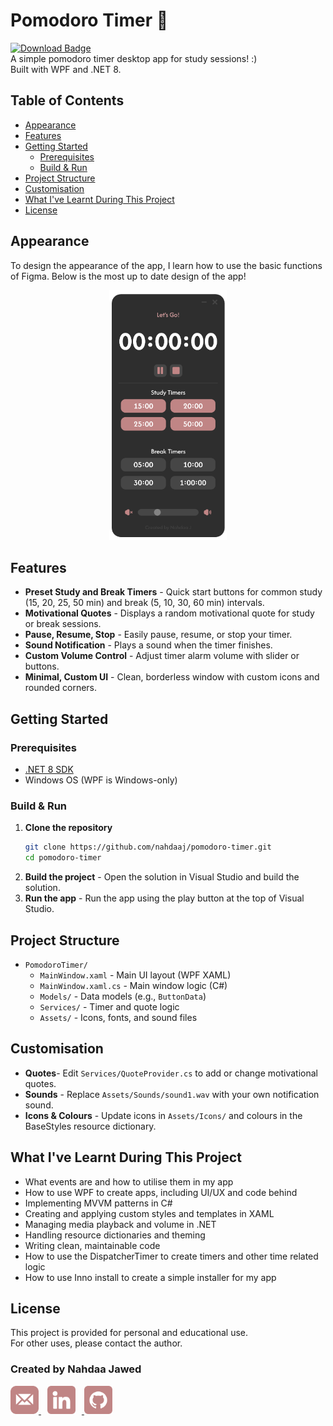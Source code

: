 # Pomodoro Timer 🍅
<div align="centre">
  <a href="https://github.com/NahdaaJ/pomodoro-timer/releases/download/v1.0.0/PomodoroTimer_Installer.exe">
    <img src="https://img.shields.io/badge/Download%20for%20Windows-.exe-C08585?style=for-the-badge" alt="Download Badge"/>
  </a>
</div>
A simple pomodoro timer desktop app for study sessions! :) <br />
Built with WPF and .NET 8.

## Table of Contents
- [Appearance](#appearance)
- [Features](#features)
- [Getting Started](#getting-started)
  - [Prerequisites](#prerequisites)
  - [Build & Run](#build--run)
- [Project Structure](#project-structure)
- [Customisation](#customisation)
- [What I've Learnt During This Project](#what-ive-learnt-during-this-project)
- [License](#license)

## Appearance
To design the appearance of the app, I learn how to use the basic functions of Figma. Below is the most up to date design of the app!
<div align="center">
  <img src="ReadmeIcons\app-image.png" height="400"/>
</div>

## Features
- **Preset Study and Break Timers** - Quick start buttons for common study (15, 20, 25, 50 min) and break (5, 10, 30, 60 min) intervals.
- **Motivational Quotes** - Displays a random motivational quote for study or break sessions.
- **Pause, Resume, Stop** - Easily pause, resume, or stop your timer.
- **Sound Notification** - Plays a sound when the timer finishes.
- **Custom Volume Control** - Adjust timer alarm volume with slider or buttons.
- **Minimal, Custom UI** - Clean, borderless window with custom icons and rounded corners.

## Getting Started
### Prerequisites

- [.NET 8 SDK](https://dotnet.microsoft.com/download/dotnet/8.0)
- Windows OS (WPF is Windows-only)

### Build & Run

1. **Clone the repository**
    ```bash
    git clone https://github.com/nahdaaj/pomodoro-timer.git
    cd pomodoro-timer
    ```
2. **Build the project** - Open the solution in Visual Studio and build the solution.
3. **Run the app** - Run the app using the play button at the top of Visual Studio.

## Project Structure

- `PomodoroTimer/`
  - `MainWindow.xaml` - Main UI layout (WPF XAML)
  - `MainWindow.xaml.cs` - Main window logic (C#)
  - `Models/` - Data models (e.g., `ButtonData`)
  - `Services/` - Timer and quote logic
  - `Assets/` - Icons, fonts, and sound files

## Customisation

- **Quotes**- Edit `Services/QuoteProvider.cs` to add or change motivational quotes.
- **Sounds** - Replace `Assets/Sounds/sound1.wav` with your own notification sound.
- **Icons & Colours** - Update icons in `Assets/Icons/` and colours in the BaseStyles resource dictionary.

## What I've Learnt During This Project
- What events are and how to utilise them in my app
- How to use WPF to create apps, including UI/UX and code behind
- Implementing MVVM patterns in C#
- Creating and applying custom styles and templates in XAML
- Managing media playback and volume in .NET
- Handling resource dictionaries and theming
- Writing clean, maintainable code
- How to use the DispatcherTimer to create timers and other time related logic
- How to use Inno install to create a simple installer for my app

## License

This project is provided for personal and educational use.  
For other uses, please contact the author.

### Created by **Nahdaa Jawed**
<div>
  <a href="mailto:nahdaajawed@gmail.com" target="_blank">
    <img src="ReadmeIcons\email.png" height="45"/>
  </a>
  <a href="https://www.linkedin.com/in/nahdaa-jawed/" target="_blank">
    <img src="ReadmeIcons\linkedin.png" height="45" style="margin-right:10px;margin-left:10px"/>
  </a>
  <a href="https://github.com/NahdaaJ" target="_blank">
    <img src="ReadmeIcons\github.png" height="45"/>
  </a>
</div>
